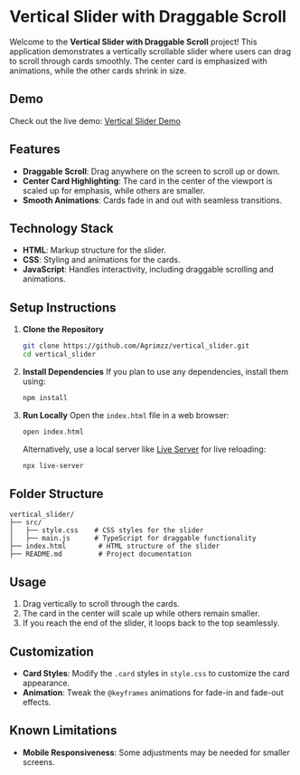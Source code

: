 # Vertical Slider with Draggable Scroll

Welcome to the **Vertical Slider with Draggable Scroll** project! This application demonstrates a vertically scrollable slider where users can drag to scroll through cards smoothly. The center card is emphasized with animations, while the other cards shrink in size.

## Demo
Check out the live demo: [Vertical Slider Demo](https://vertical-slider-lilac.vercel.app)

## Features
- **Draggable Scroll**: Drag anywhere on the screen to scroll up or down.
- **Center Card Highlighting**: The card in the center of the viewport is scaled up for emphasis, while others are smaller.
- **Smooth Animations**: Cards fade in and out with seamless transitions.
## Technology Stack
- **HTML**: Markup structure for the slider.
- **CSS**: Styling and animations for the cards.
- **JavaScript**: Handles interactivity, including draggable scrolling and animations.

## Setup Instructions

1. **Clone the Repository**
   ```bash
   git clone https://github.com/Agrimzz/vertical_slider.git
   cd vertical_slider
   ```

2. **Install Dependencies**
   If you plan to use any dependencies, install them using:
   ```bash
   npm install
   ```

3. **Run Locally**
   Open the `index.html` file in a web browser:
   ```bash
   open index.html
   ```
   Alternatively, use a local server like [Live Server](https://marketplace.visualstudio.com/items?itemName=ritwickdey.LiveServer) for live reloading:
   ```bash
   npx live-server
   ```

## Folder Structure
```plaintext
vertical_slider/
├── src/
│   ├── style.css    # CSS styles for the slider
│   ├── main.js      # TypeScript for draggable functionality
├── index.html        # HTML structure of the slider
├── README.md         # Project documentation
```

## Usage
1. Drag vertically to scroll through the cards.
2. The card in the center will scale up while others remain smaller.
3. If you reach the end of the slider, it loops back to the top seamlessly.

## Customization
- **Card Styles**: Modify the `.card` styles in `style.css` to customize the card appearance.
- **Animation**: Tweak the `@keyframes` animations for fade-in and fade-out effects.

## Known Limitations
- **Mobile Responsiveness**: Some adjustments may be needed for smaller screens.




